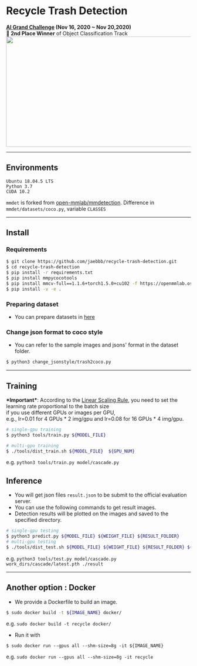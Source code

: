 # Recycle Trash Detection
**[AI Grand Challenge](http://www.ai-challenge.kr) (Nov 16, 2020  ~ Nov 20,2020)**  
**🥈 2nd Place Winner** of Object Classification Track  
<img src =https://user-images.githubusercontent.com/52495256/102849932-8e987180-445b-11eb-8728-96b52d696c5f.png width="700" height="300" />  

---
## Environments
```
Ubuntu 18.04.5 LTS   
Python 3.7  
CUDA 10.2  
```
`mmdet` is forked from [open-mmlab/mmdetection](https://github.com/open-mmlab/mmdetection). Difference in `mmdet/datasets/coco.py`, variable `CLASSES`

---
## Install  
### Requirements  
```bash
$ git clone https://github.com/jaebbb/recycle-trash-detection.git
$ cd recycle-trash-detection
$ pip install -r requirements.txt
$ pip install mmpycocotools
$ pip install mmcv-full==1.1.6+torch1.5.0+cu102 -f https://openmmlab.oss-accelerate.aliyuncs.com/mmcv/dist/index.html --use-deprecated=legacy-resolver
$ pip install -v -e .
```  
### Preparing dataset  
- You can prepare datasets in [here](dataset/README.md)  

### Change json format to coco style
- You can refer to the sample images and jsons' format in the dataset folder.  
```bash
$ python3 change_jsonstyle/trash2coco.py
```  
---
## Training    
**\*Important\***: According to the [Linear Scaling Rule](https://arxiv.org/abs/1706.02677), you need to set the learning rate proportional to the batch size  
if you use different GPUs or images per GPU,  
e.g., lr=0.01 for 4 GPUs * 2 img/gpu and lr=0.08 for 16 GPUs * 4 img/gpu.  

```bash
# single-gpu training
$ python3 tools/train.py ${MODEL_FILE}   

# multi-gpu training  
$ ./tools/dist_train.sh ${MODEL_FILE}  ${GPU_NUM}  
```    
e.g. `python3 tools/train.py model/cascade.py`

## Inference  
- You will get json files `result.json` to be submit to the official evaluation server.  
- You can use the following commands to get result images.  
- Detection results will be plotted on the images and saved to the specified directory.  
```bash
# single-gpu testing
$ python3 predict.py ${MODEL_FILE} ${WEIGHT_FILE} ${RESULT_FOLDER}
# multi-gpu testing
$ ./tools/dist_test.sh ${MODEL_FILE} ${WEIGHT_FILE} ${RESULT_FOLDER} ${GPU_NUM}

```
e.g. `python3 tools/test.py model/cascade.py work_dirs/cascade/latest.pth ./result`

---  
## Another option : Docker  
- We provide a Dockerfile to build an image.  
```bash
$ sudo docker build -t ${IMAGE_NAME} docker/
```  
e.g. `sudo docker build -t recycle docker/`

- Run it with  
```
$ sudo docker run --gpus all --shm-size=8g -it ${IMAGE_NAME}
```
e.g. `sudo docker run --gpus all --shm-size=8g -it recycle`

